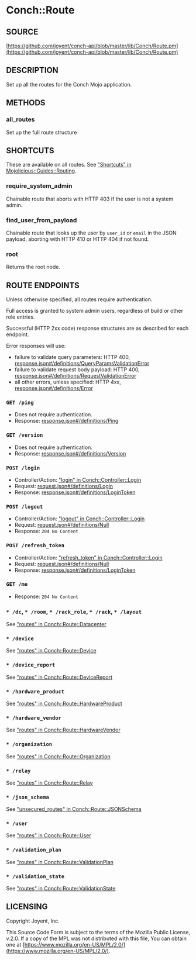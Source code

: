 # Conch::Route

## SOURCE

[https://github.com/joyent/conch-api/blob/master/lib/Conch/Route.pm](https://github.com/joyent/conch-api/blob/master/lib/Conch/Route.pm)

## DESCRIPTION

Set up all the routes for the Conch Mojo application.

## METHODS

### all\_routes

Set up the full route structure

## SHORTCUTS

These are available on all routes. See ["Shortcuts" in Mojolicious::Guides::Routing](https://metacpan.org/pod/Mojolicious%3A%3AGuides%3A%3ARouting#shortcuts).

### require\_system\_admin

Chainable route that aborts with HTTP 403 if the user is not a system admin.

### find\_user\_from\_payload

Chainable route that looks up the user by `user_id` or `email` in the JSON payload,
aborting with HTTP 410 or HTTP 404 if not found.

### root

Returns the root node.

## ROUTE ENDPOINTS

Unless otherwise specified, all routes require authentication.

Full access is granted to system admin users, regardless of build or other role entries.

Successful (HTTP 2xx code) response structures are as described for each endpoint.

Error responses will use:

- failure to validate query parameters: HTTP 400, [response.json#/definitions/QueryParamsValidationError](../json-schema/response.json#/definitions/QueryParamsValidationError)
- failure to validate request body payload: HTTP 400, [response.json#/definitions/RequestValidationError](../json-schema/response.json#/definitions/RequestValidationError)
- all other errors, unless specified: HTTP 4xx, [response.json#/definitions/Error](../json-schema/response.json#/definitions/Error)

### `GET /ping`

- Does not require authentication.
- Response: [response.json#/definitions/Ping](../json-schema/response.json#/definitions/Ping)

### `GET /version`

- Does not require authentication.
- Response: [response.json#/definitions/Version](../json-schema/response.json#/definitions/Version)

### `POST /login`

- Controller/Action: ["login" in Conch::Controller::Login](../modules/Conch%3A%3AController%3A%3ALogin#login)
- Request: [request.json#/definitions/Login](../json-schema/request.json#/definitions/Login)
- Response: [response.json#/definitions/LoginToken](../json-schema/response.json#/definitions/LoginToken)

### `POST /logout`

- Controller/Action: ["logout" in Conch::Controller::Login](../modules/Conch%3A%3AController%3A%3ALogin#logout)
- Request: [request.json#/definitions/Null](../json-schema/request.json#/definitions/Null)
- Response: `204 No Content`

### `POST /refresh_token`

- Controller/Action: ["refresh\_token" in Conch::Controller::Login](../modules/Conch%3A%3AController%3A%3ALogin#refresh_token)
- Request: [request.json#/definitions/Null](../json-schema/request.json#/definitions/Null)
- Response: [response.json#/definitions/LoginToken](../json-schema/response.json#/definitions/LoginToken)

### `GET /me`

- Response: `204 No Content`

### `* /dc`, `* /room`, `* /rack_role`, `* /rack`, `* /layout`

See ["routes" in Conch::Route::Datacenter](../modules/Conch%3A%3ARoute%3A%3ADatacenter#routes)

### `* /device`

See ["routes" in Conch::Route::Device](../modules/Conch%3A%3ARoute%3A%3ADevice#routes)

### `* /device_report`

See ["routes" in Conch::Route::DeviceReport](../modules/Conch%3A%3ARoute%3A%3ADeviceReport#routes)

### `* /hardware_product`

See ["routes" in Conch::Route::HardwareProduct](../modules/Conch%3A%3ARoute%3A%3AHardwareProduct#routes)

### `* /hardware_vendor`

See ["routes" in Conch::Route::HardwareVendor](../modules/Conch%3A%3ARoute%3A%3AHardwareVendor#routes)

### `* /organization`

See ["routes" in Conch::Route::Organization](../modules/Conch%3A%3ARoute%3A%3AOrganization#routes)

### `* /relay`

See ["routes" in Conch::Route::Relay](../modules/Conch%3A%3ARoute%3A%3ARelay#routes)

### `* /json_schema`

See ["unsecured\_routes" in Conch::Route::JSONSchema](../modules/Conch%3A%3ARoute%3A%3AJSONSchema#unsecured_routes)

### `* /user`

See ["routes" in Conch::Route::User](../modules/Conch%3A%3ARoute%3A%3AUser#routes)

### `* /validation_plan`

See ["routes" in Conch::Route::ValidationPlan](../modules/Conch%3A%3ARoute%3A%3AValidationPlan#routes)

### `* /validation_state`

See ["routes" in Conch::Route::ValidationState](../modules/Conch%3A%3ARoute%3A%3AValidationState#routes)

## LICENSING

Copyright Joyent, Inc.

This Source Code Form is subject to the terms of the Mozilla Public License,
v.2.0. If a copy of the MPL was not distributed with this file, You can obtain
one at [https://www.mozilla.org/en-US/MPL/2.0/](https://www.mozilla.org/en-US/MPL/2.0/).
